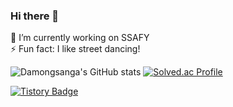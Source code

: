 ### Hi there 👋

<!--
**Damongsanga/Damongsanga** is a ✨ _special_ ✨ repository because its `README.md` (this file) appears on your GitHub profile.

Here are some ideas to get you started:

- 🔭 I’m currently working on ...
- 🌱 I’m currently learning ...
- 👯 I’m looking to collaborate on ...
- 🤔 I’m looking for help with ...
- 💬 Ask me about ...
- 📫 How to reach me: ...
- 😄 Pronouns: ...
- ⚡ Fun fact: ...
-->

🔭 I’m currently working on SSAFY
<br>
⚡ Fun fact: I like street dancing!

![Damongsanga's GitHub stats](https://github-readme-stats.vercel.app/api?username=Damongsanga&show_icons=true&theme=dark) 
[![Solved.ac Profile](http://mazassumnida.wtf/api/generate_badge?boj=bmike0413)](https://solved.ac/bmike0413)

[![Tistory Badge](https://img.shields.io/badge/Tech%20Blog-555263?style=flat&logoColor=white)]("https://damongsanga22.tistory.com/")
